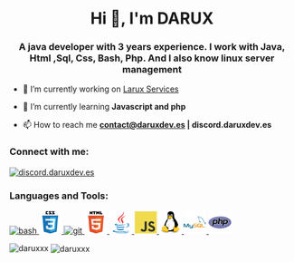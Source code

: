 <h1 align="center">Hi 👋, I'm DARUX</h1>
<h3 align="center">A java developer with 3 years experience. I work with Java, Html ,Sql, Css, Bash, Php. And I also know linux server management</h3>


- 🔭 I’m currently working on [Larux Services](discord.daruxdev.com)

- 🌱 I’m currently learning **Javascript and php**

- 📫 How to reach me **contact@daruxdev.es | discord.daruxdev.es**

<h3 align="left">Connect with me:</h3>
<p align="left">
<a href="http://discord.daruxdev.es" target="blank"><img align="center" src="https://raw.githubusercontent.com/rahuldkjain/github-profile-readme-generator/master/src/images/icons/Social/discord.svg" alt="discord.daruxdev.es" height="30" width="40" /></a>
</p>

<h3 align="left">Languages and Tools:</h3>
<p align="left"> <a href="https://www.gnu.org/software/bash/" target="_blank" rel="noreferrer"> <img src="https://play-lh.googleusercontent.com/ouYRMbe6yFT06JVoIIDJUJEf1L7ftnUdo3K-yEha45Y9zDM57ocrITQZjQBPrCg2tQ=w240-h480-rw" alt="bash" width="40" height="40"/> </a> <a href="https://www.w3schools.com/css/" target="_blank" rel="noreferrer"> <img src="https://raw.githubusercontent.com/devicons/devicon/master/icons/css3/css3-original-wordmark.svg" alt="css3" width="40" height="40"/> </a> <a href="https://git-scm.com/" target="_blank" rel="noreferrer"> <img src="https://www.vectorlogo.zone/logos/git-scm/git-scm-icon.svg" alt="git" width="40" height="40"/> </a> <a href="https://www.w3.org/html/" target="_blank" rel="noreferrer"> <img src="https://raw.githubusercontent.com/devicons/devicon/master/icons/html5/html5-original-wordmark.svg" alt="html5" width="40" height="40"/> </a> <a href="https://www.java.com" target="_blank" rel="noreferrer"> <img src="https://raw.githubusercontent.com/devicons/devicon/master/icons/java/java-original.svg" alt="java" width="40" height="40"/> </a> <a href="https://developer.mozilla.org/en-US/docs/Web/JavaScript" target="_blank" rel="noreferrer"> <img src="https://raw.githubusercontent.com/devicons/devicon/master/icons/javascript/javascript-original.svg" alt="javascript" width="40" height="40"/> </a> <a href="https://www.linux.org/" target="_blank" rel="noreferrer"> <img src="https://raw.githubusercontent.com/devicons/devicon/master/icons/linux/linux-original.svg" alt="linux" width="40" height="40"/> </a> <a href="https://www.mysql.com/" target="_blank" rel="noreferrer"> <img src="https://raw.githubusercontent.com/devicons/devicon/master/icons/mysql/mysql-original-wordmark.svg" alt="mysql" width="40" height="40"/> </a> <a href="https://www.php.net" target="_blank" rel="noreferrer"> <img src="https://raw.githubusercontent.com/devicons/devicon/master/icons/php/php-original.svg" alt="php" width="40" height="40"/> </a> </p>

<p><img align="left" src="https://github-readme-stats.vercel.app/api/top-langs?username=daruxxx&show_icons=true&locale=en&layout=compact" alt="daruxxx" /></p>

<p>&nbsp;<img align="center" src="https://github-readme-stats.vercel.app/api?username=daruxxx&show_icons=true&locale=en" alt="daruxxx" /></p>
